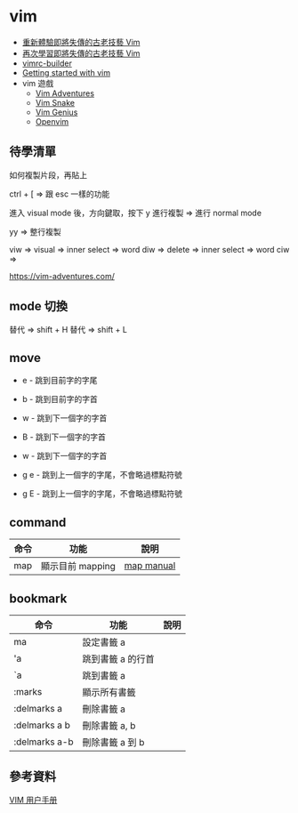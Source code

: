 # vim

-   [重新體驗即將失傳的古老技藝 Vim](https://www.youtube.com/watch?v=rhhm2JCZoFY)
-   [再次學習即將失傳的古老技藝 Vim](https://kaochenlong.com/2019/10/16/learning-vim-again/?fbclid=IwAR322GDjkb6AQMCG1rAov8DqMYKcqlbs7FN-76evLyATnRvdeUJm_ntdC7Q)
-   [vimrc-builder](https://vimrc-builder.vercel.app/)
-   [Getting started with vim](https://riptutorial.com/vim)
-   vim 遊戲
    -   [Vim Adventures](https://vim-adventures.com/)
    -   [Vim Snake](https://vimsnake.com/)
    -   [Vim Genius](http://www.vimgenius.com/)
    -   [Openvim](https://www.openvim.com/)

## 待學清單

如何複製片段，再貼上

ctrl + [ => 跟 esc 一樣的功能

進入 visual mode 後，方向鍵取，按下 y 進行複製 => 進行 normal mode

yy => 整行複製

viw => visual => inner select => word
diw => delete => inner select => word
ciw =>

https://vim-adventures.com/

## mode 切換

替代 => shift + H
替代 => shift + L

## move

-   e - 跳到目前字的字尾
-   b - 跳到目前字的字首
-   w - 跳到下一個字的字首
-   B - 跳到下一個字的字首

-   w - 跳到下一個字的字首
-   g e - 跳到上一個字的字尾，不會略過標點符號
-   g E - 跳到上一個字的字尾，不會略過標點符號

## command

| 命令 | 功能             | 說明                                                         |
| ---- | ---------------- | ------------------------------------------------------------ |
| map  | 顯示目前 mapping | [map manual](https://vimhelp.org/map.txt.html#map%2Dlisting) |

## bookmark

| 命令          | 功能              | 說明 |
| ------------- | ----------------- | ---- |
| ma            | 設定書籤 a        |      |
| 'a            | 跳到書籤 a 的行首 |      |
| `a            | 跳到書籤 a        |      |
| :marks        | 顯示所有書籤      |      |
| :delmarks a   | 刪除書籤 a        |      |
| :delmarks a b | 刪除書籤 a, b     |      |
| :delmarks a-b | 刪除書籤 a 到 b   |      |

## 參考資料

[VIM 用户手册](https://yianwillis.github.io/vimcdoc/doc/usr_toc.html)
